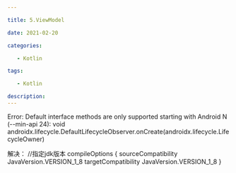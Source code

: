```yaml
---

title: 5.ViewModel

date: 2021-02-20

categories: 

   - Kotlin

tags: 

   - Kotlin 

description: ​
---
```


Error: Default interface methods are only supported starting with Android N (--min-api 24): void androidx.lifecycle.DefaultLifecycleObserver.onCreate(androidx.lifecycle.LifecycleOwner)

解决：
//指定jdk版本
    compileOptions {
        sourceCompatibility JavaVersion.VERSION_1_8
        targetCompatibility JavaVersion.VERSION_1_8
    }
